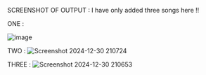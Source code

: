 SCREENSHOT OF OUTPUT : I have only added three songs here !!


ONE :

![image](https://github.com/user-attachments/assets/259afee3-664f-4a0d-af73-f867d73e4b5b)


TWO :
![Screenshot 2024-12-30 210724](https://github.com/user-attachments/assets/b73229fe-8bd5-41e4-b7e6-2133b136580c)


THREE :
![Screenshot 2024-12-30 210653](https://github.com/user-attachments/assets/bcabe1b9-8125-44fc-8194-801d43a8091b)




